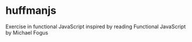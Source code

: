 huffmanjs
=========

Exercise in functional JavaScript inspired by reading Functional JavaScript by Michael Fogus
